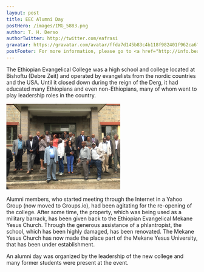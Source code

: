 ```yaml
---
layout: post
title: EEC Alumni Day
postHero: /images/IMG_5883.png
author: T. H. Derso
authorTwitter: http://twitter.com/eafrasi
gravatar: https://gravatar.com/avatar/ffda7d145b83c4b118f982401f962ca6?s=150
postFooter: For more information, please go to <a href="http://info.beatihagosa.org">Beati Hagosa</a>.
---
```


The Ethiopian Evangelical College was a high school and college located at Bishoftu (Debre Zeit) and operated by evangelists from the nordic countries and the USA. Until it closed down during the reign of the Derg, it had educated many Ethiopians and even non-Ethiopians, many of whom went to play leadership roles in the country.

<img src="/images/IMG_9968.png" alt="EECians" class="pull-right" />

Alumni members, who started meeting through the Internet in a Yahoo Group (now moved to Groups.io), had been agitating for the re-opening of the college. After some time, the property, which was being used as a military barrack, has been given back to the Ethiopian Evangelical Mekane Yesus Church. Through the generous assistance of a phlantropist, the school, which has been highly damaged, has been renovated. The Mekane Yesus Church has now made the place part of the Mekane Yesus University, that has been under establishment.

An alumni day was organized by the leadership of the new college and many former students were present at the event.
